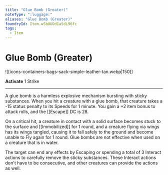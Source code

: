 ```yaml
---
title: "Glue Bomb (Greater)"
noteType: ":luggage:"
aliases: "Glue Bomb (Greater)"
foundryId: Item.wSbUUOd1aSdL96fc
tags:
  - Item
---
```


# Glue Bomb (Greater)
![[icons-containers-bags-sack-simple-leather-tan.webp|150]]

**Activate** 1 Strike

* * *

A glue bomb is a harmless explosive mechanism bursting with sticky substances. When you hit a creature with a glue bomb, that creature takes a -15 status penalty to its Speeds for 1 minute. You gain a +2 item bonus to attack rolls, and the [[Escape]] DC is 28.

On a critical hit, a creature in contact with a solid surface becomes stuck to the surface and [[Immobilized]] for 1 round, and a creature flying via wings has its wings tangled, causing it to fall safely to the ground and become unable to Fly again for 1 round. Glue bombs are not effective when used on a creature that is in water.

The target can end any effects by Escaping or spending a total of 3 Interact actions to carefully remove the sticky substances. These Interact actions don't have to be consecutive, and other creatures can provide the actions as well.
